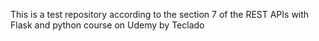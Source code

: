 This is a test repository according to the section 7 of the REST APIs with Flask and python course on Udemy by Teclado
